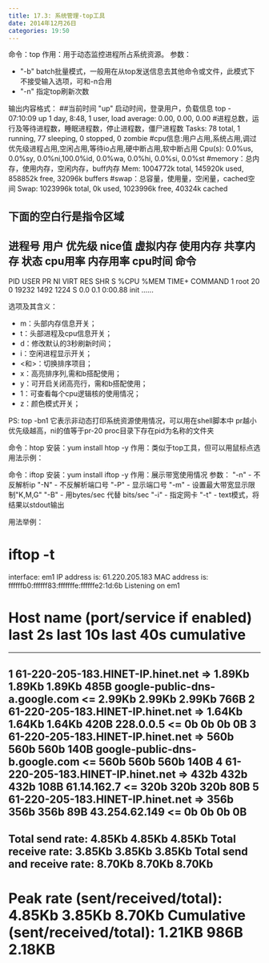 ```yaml
---
title: 17.3: 系统管理-top工具
date: 2014年12月26日
categories: 19:50
---
```

 
命令：top
作用：用于动态监控进程所占系统资源。 
参数：
* "-b" batch批量模式，一般用在从top发送信息去其他命令或文件，此模式下不接受输入选项，可和-n合用
* "-n" 指定top刷新次数
 
输出内容格式：
##当前时间 "up" 启动时间，登录用户，负载信息
top - 07:10:09 up 1 day,  8:48,  1 user,  load average: 0.00, 0.00, 0.00
#进程总数，运行及等待进程数，睡眠进程数，停止进程数，僵尸进程数
Tasks:  78 total,   1 running,  77 sleeping,   0 stopped,   0 zombie
#cpu信息:用户占用,系统占用,调过优先级进程占用,空闲占用,等待io占用,硬中断占用,软中断占用
Cpu(s):  0.0%us,  0.0%sy,  0.0%ni,100.0%id,  0.0%wa,  0.0%hi,  0.0%si,  0.0%st
#memory：总内存，使用内存，空闲内存，buff内存
Mem:   1004772k total,   145920k used,   858852k free,    32096k buffers
#swap：总容量，使用量，空闲量，cached空间
Swap:  1023996k total,        0k used,  1023996k free,    40324k cached
## 下面的空白行是指令区域
 
## 进程号 用户 优先级 nice值 虚拟内存 使用内存 共享内存 状态 cpu用率 内存用率 cpu时间 命令
   PID USER      PR  NI  VIRT  RES  SHR S %CPU %MEM    TIME+  COMMAND
     1 root      20   0 19232 1492 1224 S  0.0  0.1   0:00.88 init
   ......
  
选项及其含义：
* m：头部内存信息开关；
* t：头部进程及cpu信息开关；
* d：修改默认的3秒刷新时间；
* i：空闲进程显示开关；
* <和>：切换排序项目；
* x：高亮排序列,需和b搭配使用；
* y：可开启关闭高亮行，需和b搭配使用；
* 1：可查看每个cpu逻辑核的使用情况；
* z：颜色模式开关；
 
PS:
top -bn1 它表示非动态打印系统资源使用情况，可以用在shell脚本中 
pr越小优先级越高，ni的值等于pr-20
proc目录下存在pid为名称的文件夹
 
 
命令：htop
安装：yum install htop -y
作用：类似于top工具，但可以用鼠标点选
用法示例：
 
 
 
命令：iftop
安装：yum install iftop -y
作用：展示带宽使用情况
参数：
"-n" - 不反解析ip
"-N" - 不反解析端口号
"-P" - 显示端口号
"-m" - 设置最大带宽显示限制"K,M,G"
"-B" - 用bytes/sec 代替 bits/sec
"-i" - 指定网卡
"-t" - text模式，将结果以stdout输出
 
用法举例：
# iftop -t
interface: em1
IP address is: 61.220.205.183
MAC address is: ffffffb0:ffffff83:fffffffe:ffffffe2:1d:6b
Listening on em1
   # Host name (port/service if enabled)            last 2s   last 10s   last 40s cumulative
--------------------------------------------------------------------------------------------
   1 61-220-205-183.HINET-IP.hinet.net        =>     1.89Kb     1.89Kb     1.89Kb       485B
     google-public-dns-a.google.com           <=     2.99Kb     2.99Kb     2.99Kb       766B
   2 61-220-205-183.HINET-IP.hinet.net        =>     1.64Kb     1.64Kb     1.64Kb       420B
     228.0.0.5                                <=         0b         0b         0b         0B
   3 61-220-205-183.HINET-IP.hinet.net        =>       560b       560b       560b       140B
     google-public-dns-b.google.com           <=       560b       560b       560b       140B
   4 61-220-205-183.HINET-IP.hinet.net        =>       432b       432b       432b       108B
     61.14.162.7                              <=       320b       320b       320b        80B
   5 61-220-205-183.HINET-IP.hinet.net        =>       356b       356b       356b        89B
     43.254.62.149                            <=         0b         0b         0b         0B
--------------------------------------------------------------------------------------------
Total send rate:                                     4.85Kb     4.85Kb     4.85Kb
Total receive rate:                                  3.85Kb     3.85Kb     3.85Kb
Total send and receive rate:                         8.70Kb     8.70Kb     8.70Kb
--------------------------------------------------------------------------------------------
Peak rate (sent/received/total):                     4.85Kb     3.85Kb     8.70Kb
Cumulative (sent/received/total):                    1.21KB       986B     2.18KB
============================================================================================
